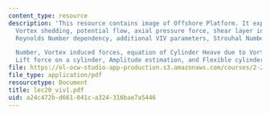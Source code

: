 ```yaml
---
content_type: resource
description: 'This resource contains image of Offshore Platform. It explains classical
  Vortex shedding, potential flow, axial pressure force, shear layer instability,
  Reynolds Number dependency, additional VIV parameters, Strouhal Number vs. Reynolds

  Number, Vortex induced forces, equation of Cylinder Heave due to Vortex shedding,
  Lift force on a cylinder, Amplitude estimation, and Flexible cylinders.'
file: https://ol-ocw-studio-app-production.s3.amazonaws.com/courses/2-22-design-principles-for-ocean-vehicles-13-42-spring-2005/a24c472bd661041ca324316bae7a5446_lec20_viv1.pdf
file_type: application/pdf
resourcetype: Document
title: lec20_viv1.pdf
uid: a24c472b-d661-041c-a324-316bae7a5446
---
```

